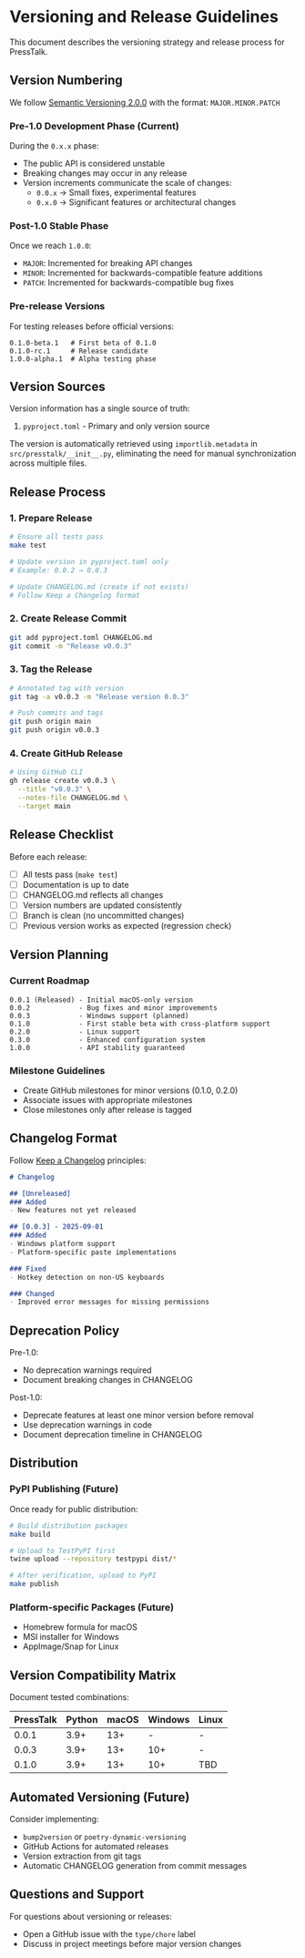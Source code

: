 # Versioning and Release Guidelines

This document describes the versioning strategy and release process for PressTalk.

## Version Numbering

We follow [Semantic Versioning 2.0.0](https://semver.org/) with the format: `MAJOR.MINOR.PATCH`

### Pre-1.0 Development Phase (Current)

During the `0.x.x` phase:
- The public API is considered unstable
- Breaking changes may occur in any release
- Version increments communicate the scale of changes:
  - `0.0.x` → Small fixes, experimental features
  - `0.x.0` → Significant features or architectural changes

### Post-1.0 Stable Phase

Once we reach `1.0.0`:
- `MAJOR`: Incremented for breaking API changes
- `MINOR`: Incremented for backwards-compatible feature additions
- `PATCH`: Incremented for backwards-compatible bug fixes

### Pre-release Versions

For testing releases before official versions:
```
0.1.0-beta.1   # First beta of 0.1.0
0.1.0-rc.1     # Release candidate
1.0.0-alpha.1  # Alpha testing phase
```

## Version Sources

Version information has a single source of truth:

1. `pyproject.toml` - Primary and only version source

The version is automatically retrieved using `importlib.metadata` in `src/presstalk/__init__.py`, eliminating the need for manual synchronization across multiple files.

## Release Process

### 1. Prepare Release

```bash
# Ensure all tests pass
make test

# Update version in pyproject.toml only
# Example: 0.0.2 → 0.0.3

# Update CHANGELOG.md (create if not exists)
# Follow Keep a Changelog format
```

### 2. Create Release Commit

```bash
git add pyproject.toml CHANGELOG.md
git commit -m "Release v0.0.3"
```

### 3. Tag the Release

```bash
# Annotated tag with version
git tag -a v0.0.3 -m "Release version 0.0.3"

# Push commits and tags
git push origin main
git push origin v0.0.3
```

### 4. Create GitHub Release

```bash
# Using GitHub CLI
gh release create v0.0.3 \
  --title "v0.0.3" \
  --notes-file CHANGELOG.md \
  --target main
```

## Release Checklist

Before each release:

- [ ] All tests pass (`make test`)
- [ ] Documentation is up to date
- [ ] CHANGELOG.md reflects all changes
- [ ] Version numbers are updated consistently
- [ ] Branch is clean (no uncommitted changes)
- [ ] Previous version works as expected (regression check)

## Version Planning

### Current Roadmap

```
0.0.1 (Released) - Initial macOS-only version
0.0.2            - Bug fixes and minor improvements
0.0.3            - Windows support (planned)
0.1.0            - First stable beta with cross-platform support
0.2.0            - Linux support
0.3.0            - Enhanced configuration system
1.0.0            - API stability guaranteed
```

### Milestone Guidelines

- Create GitHub milestones for minor versions (0.1.0, 0.2.0)
- Associate issues with appropriate milestones
- Close milestones only after release is tagged

## Changelog Format

Follow [Keep a Changelog](https://keepachangelog.com/) principles:

```markdown
# Changelog

## [Unreleased]
### Added
- New features not yet released

## [0.0.3] - 2025-09-01
### Added
- Windows platform support
- Platform-specific paste implementations

### Fixed
- Hotkey detection on non-US keyboards

### Changed
- Improved error messages for missing permissions
```

## Deprecation Policy

Pre-1.0:
- No deprecation warnings required
- Document breaking changes in CHANGELOG

Post-1.0:
- Deprecate features at least one minor version before removal
- Use deprecation warnings in code
- Document deprecation timeline in CHANGELOG

## Distribution

### PyPI Publishing (Future)

Once ready for public distribution:

```bash
# Build distribution packages
make build

# Upload to TestPyPI first
twine upload --repository testpypi dist/*

# After verification, upload to PyPI
make publish
```

### Platform-specific Packages (Future)

- Homebrew formula for macOS
- MSI installer for Windows
- AppImage/Snap for Linux

## Version Compatibility Matrix

Document tested combinations:

| PressTalk | Python | macOS | Windows | Linux |
|-----------|--------|-------|---------|-------|
| 0.0.1     | 3.9+   | 13+   | -       | -     |
| 0.0.3     | 3.9+   | 13+   | 10+     | -     |
| 0.1.0     | 3.9+   | 13+   | 10+     | TBD   |

## Automated Versioning (Future)

Consider implementing:
- `bump2version` or `poetry-dynamic-versioning`
- GitHub Actions for automated releases
- Version extraction from git tags
- Automatic CHANGELOG generation from commit messages

## Questions and Support

For questions about versioning or releases:
- Open a GitHub issue with the `type/chore` label
- Discuss in project meetings before major version changes